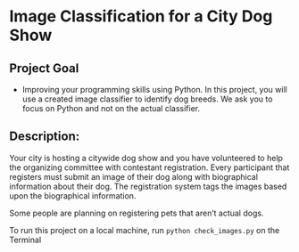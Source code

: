 # Image Classification for a City Dog Show
## Project Goal

* Improving your programming skills using Python.
In this project, you will use a created image classifier to identify dog breeds. We ask you to focus on Python and not on the actual classifier.

## Description:

Your city is hosting a citywide dog show and you have volunteered to help the organizing committee with contestant registration. Every participant that registers must submit an image of their dog along with biographical information about their dog. The registration system tags the images based upon the biographical information.

Some people are planning on registering pets that aren’t actual dogs.

To run this project on a local machine, run `python check_images.py` on the Terminal

